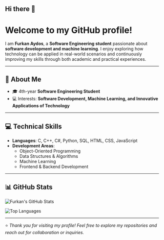 ## Hi there 👋

# Welcome to my GitHub profile!  

I am **Furkan Aydos**, a **Software Engineering student** passionate about **software development and machine learning**. I enjoy exploring how technology can be applied in real-world scenarios and continuously improving my skills through both academic and practical experiences.    

---

## 🚀 About Me  

- 🎓 4th-year **Software Engineering Student**  
- 💻 Interests: **Software Development, Machine Learning, and Innovative Applications of Technology**  

---

## 💻 Technical Skills  

- **Languages**: C, C++, C#, Python, SQL, HTML, CSS, JavaScript  
- **Development Areas**:  
  - Object-Oriented Programming  
  - Data Structures & Algorithms  
  - Machine Learning  
  - Frontend & Backend Development  

---

## 📊 GitHub Stats  

![Furkan's GitHub Stats](https://github-readme-stats.vercel.app/api?username=furkanaydos&show_icons=true&theme=radical)  

![Top Languages](https://github-readme-stats.vercel.app/api/top-langs/?username=furkanaydos&layout=compact&theme=radical)  

---

⭐️ *Thank you for visiting my profile! Feel free to explore my repositories and reach out for collaboration or inquiries.*  
